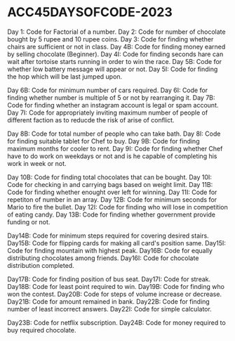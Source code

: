 # ACC45DAYSOFCODE-2023

Day 1: Code for Factorial of a number.
Day 2: Code for number of chocolate bought by 5 rupee and 10 rupee coins.
Day 3: Code for finding whether chairs are sufficient or not in class.
Day 4B: Code for finding money earned by selling chocolate (Beginner).
Day 4I: Code for finding seconds hare can wait after tortoise starts running in order to win the race. 
Day 5B: Code for whether low battery message will appear or not.
Day 5I: Code for finding the hop which will be last jumped upon.

Day 6B: Code for minimum number of cars required. 
Day 6I: Code for finding whether number is multiple of 5 or not by rearranging it.
Day 7B: Code for finding whether an instagram account is legal or spam account.
Day 7I: Code for appropriately inviting maximum number of people of different faction as to reducde the risk of arise of conflict.

Day 8B: Code for total number of people who can take bath.
Day 8I: Code for finding suitable tablet for Chef to buy.
Day 9B: Code for finding maximum months for cooler to rent.
Day 9I: Code for finding whether Chef have to do work on weekdays or not and is he capable of completing his work in week or not.

Day 10B: Code for finding total chocolates that can be bought.
Day 10I: Code for checking in and carrying bags based on weight limit.
Day 11B: Code for finding whether enought over left for winning.
Day 11I: Code for repetiton of number in an array.
Day 12B: Code for minimum seconds for Mario to fire the bullet.
Day 12I: Code for finding who will lose in competition of eating candy.
Day 13B: Code for finding whether government provide funding or not.

Day14B: Code for minimum steps required for covering desired stairs.
Day15B: Code for flipping cards for making all card's position same.
Day15I: Code for finding mountain with highest peak.
Day16B: Code for equally distributing chocolates among friends.
Day16I: Code for chocolate distribution completed.

Day17B: Code for finding position of bus seat.
Day17I: Code for streak.
Day18B: Code for least point required to win.
Day19B: Code for finding who won the contest.
Day20B: Code for steps of volume increase or decrease.
Day21B: Code for amount remained in bank.
Day22B: Code for finding number of least incorrect answers.
Day22I: Code for simple calculator.

Day23B: Code for netflix subscription.
Day24B: Code for money required to buy required chocolate.